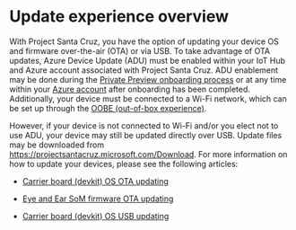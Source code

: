 # Update experience overview

With Project Santa Cruz, you have the option of updating your device OS and firmware over-the-air (OTA) or via USB. To take advantage of OTA updates, Azure Device Update (ADU) must be enabled within your IoT Hub and Azure account associated with Project Santa Cruz. ADU enablement may be done during the [Private Preview onboarding process](https://github.com/microsoft/Project-Santa-Cruz-Private-Preview/blob/main/user-guides/getting_started/azure-subscription-onboarding.md) or at any time within your [Azure account](https://ms.portal.azure.com/?feature.canmodifystamps=true&Microsoft_Azure_Iothub=aduprod#home) after onboarding has been completed. Additionally, your device must be connected to a Wi-Fi network, which can be set up through the [OOBE (out-of-box experience)](https://github.com/microsoft/Project-Santa-Cruz-Private-Preview/blob/main/user-guides/getting_started/oobe.md).

However, if your device is not connected to Wi-Fi and/or you elect not to use ADU, your device may still be updated directly over USB. Update files may be downloaded from https://projectsantacruz.microsoft.com/Download. For more information on how to update your devices, please see the following articles:

- [Carrier board (devkit) OS OTA updating](https://github.com/microsoft/Project-Santa-Cruz-Private-Preview/blob/main/user-guides/updating/ota_update.md)

- [Eye and Ear SoM firmware OTA updating](https://github.com/microsoft/Project-Santa-Cruz-Preview/blob/main/user-guides/updating/eye_and_ear_som_firmware_update.md)

- [Carrier board (devkit) OS USB updating](https://github.com/microsoft/Project-Santa-Cruz-Private-Preview/blob/main/user-guides/updating/usb_updating.md)
